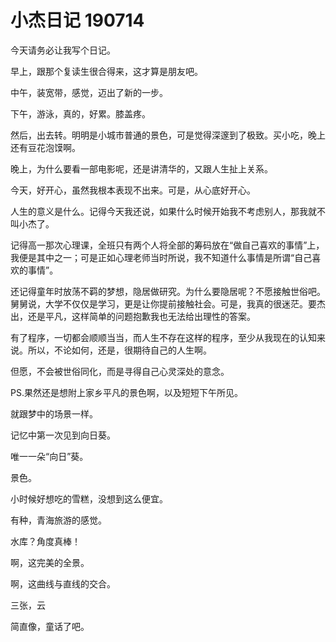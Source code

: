 # 小杰日记 190714

今天请务必让我写个日记。

早上，跟那个复读生很合得来，这才算是朋友吧。

中午，装宽带，感觉，迈出了新的一步。

下午，游泳，真的，好累。膝盖疼。

然后，出去转。明明是小城市普通的景色，可是觉得深邃到了极致。买小吃，晚上还有豆花泡馍啊。

晚上，为什么要看一部电影呢，还是讲清华的，又跟人生扯上关系。

今天，好开心，虽然我根本表现不出来。可是，从心底好开心。

人生的意义是什么。记得今天我还说，如果什么时候开始我不考虑别人，那我就不叫小杰了。

记得高一那次心理课，全班只有两个人将全部的筹码放在“做自己喜欢的事情”上，我便是其中之一；可是正如心理老师当时所说，我不知道什么事情是所谓“自己喜欢的事情”。

还记得童年时放荡不羁的梦想，隐居做研究。为什么要隐居呢？不愿接触世俗吧。舅舅说，大学不仅仅是学习，更是让你提前接触社会。可是，我真的很迷茫。要杰出，还是平凡，这样简单的问题抱歉我也无法给出理性的答案。

有了程序，一切都会顺顺当当，而人生不存在这样的程序，至少从我现在的认知来说。所以，不论如何，还是，很期待自己的人生啊。

但愿，不会被世俗同化，而是寻得自己心灵深处的意念。

PS.果然还是想附上家乡平凡的景色啊，以及短短下午所见。

就跟梦中的场景一样。

记忆中第一次见到向日葵。

唯一一朵“向日”葵。

景色。

小时候好想吃的雪糕，没想到这么便宜。

有种，青海旅游的感觉。

水库？角度真棒！

啊，这完美的全景。

啊，这曲线与直线的交合。

三张，云

简直像，童话了吧。
